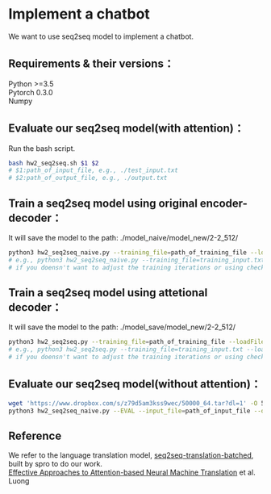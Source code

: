 # Implement a chatbot
We want to use seq2seq model to implement a chatbot.<br>
## Requirements & their versions：
Python >=3.5<br>
Pytorch 0.3.0<br>
Numpy
## Evaluate our seq2seq model(with attention)：
Run the bash script.
```Bash
bash hw2_seq2seq.sh $1 $2
# $1:path_of_input_file, e.g., ./test_input.txt
# $2:path_of_output_file, e.g., ./output.txt
```
## Train a seq2seq model using original encoder-decoder：
It will save the model to the path: ./model_naive/model_new/2-2_512/
```Bash
python3 hw2_seq2seq_naive.py --training_file=path_of_training_file --loadFilename=path_of_checkpoint_file --n_iterations=a_number
# e.g., python3 hw2_seq2seq_naive.py --training_file=training_input.txt --loadFilename=50000_64.tar --n_iterations=60000
# if you doensn't want to adjust the training iterations or using checkpoint, please feel free to ignore these arguments
```
## Train a seq2seq model using attetional decoder：
It will save the model to the path: ./model_save/model_new/2-2_512/
```Bash
python3 hw2_seq2seq.py --training_file=path_of_training_file --loadFilename=path_of_checkpoint_file --n_iterations=a_number
# e.g., python3 hw2_seq2seq.py --training_file=training_input.txt --loadFilename=120000_64.tar --n_iterations=130000
# if you doensn't want to adjust the training iterations or using checkpoint, please feel free to ignore these arguments
```
## Evaluate our seq2seq model(without attention)：
```Bash
wget 'https://www.dropbox.com/s/z79d5am3kss9wec/50000_64.tar?dl=1' -O 50000_64.tar
python3 hw2_seq2seq_naive.py --EVAL --input_file=path_of_input_file --output_file=path_of_output_file --loadFilename=./50000_64.tar
```
## Reference
We refer to the language translation model, [seq2seq-translation-batched](https://github.com/spro/practical-pytorch/blob/master/seq2seq-translation/seq2seq-translation-batched.ipynb), built by spro to do our work.<br>
[Effective Approaches to Attention-based Neural Machine Translation](https://arxiv.org/abs/1508.04025) et al. Luong



